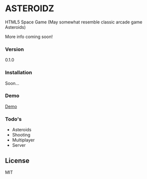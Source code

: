 # ASTEROIDZ

HTML5 Space Game (May somewhat resemble classic arcade game Asteroids)

More info coming soon!

### Version
0.1.0

### Installation

Soon...

### Demo
[Demo]

### Todo's

 - Asteroids
 - Shooting
 - Multiplayer
 - Server 


License
----

MIT

[Demo]:http://www.dewasted.net/asteroidz/
